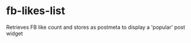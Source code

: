 fb-likes-list
=============

Retrieves FB like count and stores as postmeta to display a 'popular' post widget